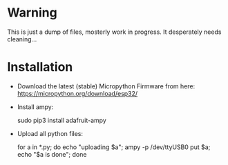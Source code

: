 # Warning
This is just a dump of files, mosterly work in progress. It desperately needs cleaning...


# Installation
 - Download the latest (stable) Micropython Firmware from here: https://micropython.org/download/esp32/
 - Install ampy:

    sudo pip3 install adafruit-ampy

 - Upload all python files:

    for a in *.py; do echo "uploading $a"; ampy -p /dev/ttyUSB0 put $a; echo "$a is done"; done

